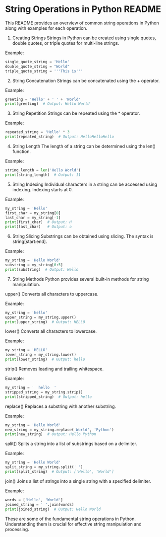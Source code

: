 # String Operations in Python README

This README provides an overview of common string operations in Python along with examples for each operation.

1. Creating Strings
Strings in Python can be created using single quotes, double quotes, or triple quotes for multi-line strings.

Example:

```python
single_quote_string = 'Hello'
double_quote_string = "World"
triple_quote_string = '''This is'''
```

2. String Concatenation
Strings can be concatenated using the + operator.

Example:

```python
greeting = 'Hello' + ' ' + 'World'
print(greeting)  # Output: Hello World
```

3. String Repetition
Strings can be repeated using the * operator.

Example:

```python
repeated_string = 'Hello' * 3
print(repeated_string)  # Output: HelloHelloHello
```

4. String Length
The length of a string can be determined using the len() function.

Example:

```python
string_length = len('Hello World')
print(string_length)  # Output: 11
```

5. String Indexing
Individual characters in a string can be accessed using indexing. Indexing starts at 0.

Example:

```python
my_string = 'Hello'
first_char = my_string[0]
last_char = my_string[-1]
print(first_char)  # Output: H
print(last_char)   # Output: o
```

6. String Slicing
Substrings can be obtained using slicing. The syntax is string[start:end].

Example:

```python
my_string = 'Hello World'
substring = my_string[0:5]
print(substring)  # Output: Hello
```

7. String Methods
Python provides several built-in methods for string manipulation.

upper()
Converts all characters to uppercase.

Example:

```python
my_string = 'hello'
upper_string = my_string.upper()
print(upper_string)  # Output: HELLO
```

lower()
Converts all characters to lowercase.

Example:

```python
my_string = 'HELLO'
lower_string = my_string.lower()
print(lower_string)  # Output: hello
```
strip()
Removes leading and trailing whitespace.

Example:

```python
my_string = '  hello  '
stripped_string = my_string.strip()
print(stripped_string)  # Output: hello
```
replace()
Replaces a substring with another substring.

Example:

```python
my_string = 'Hello World'
new_string = my_string.replace('World', 'Python')
print(new_string)  # Output: Hello Python
```
split()
Splits a string into a list of substrings based on a delimiter.

Example:

```python
my_string = 'Hello World'
split_string = my_string.split(' ')
print(split_string)  # Output: ['Hello', 'World']
```
join()
Joins a list of strings into a single string with a specified delimiter.

Example:

```python
words = ['Hello', 'World']
joined_string = ' '.join(words)
print(joined_string)  # Output: Hello World
```

These are some of the fundamental string operations in Python. Understanding them is crucial for effective string manipulation and processing.